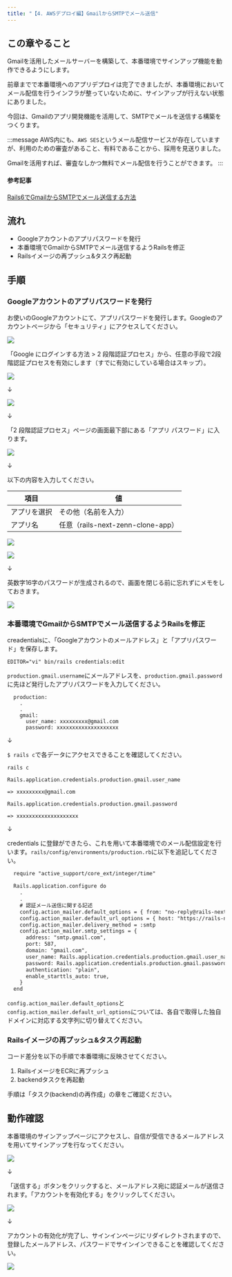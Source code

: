 ```yaml
---
title: "【4. AWSデプロイ編】GmailからSMTPでメール送信"
---
```


## この章やること

Gmailを活用したメールサーバーを構築して、本番環境でサインアップ機能を動作できるようにします。

前章までで本番環境へのアプリデプロイは完了できましたが、本番環境においてメール配信を行うインフラが整っていないために、サインアップが行えない状態にありました。

今回は、Gmailのアプリ開発機能を活用して、SMTPでメールを送信する構築をつくります。

:::message
AWS内にも、`AWS SES`というメール配信サービスが存在していますが、利用のための審査があること、有料であることから、採用を見送りました。

Gmailを活用すれば、審査なしかつ無料でメール配信を行うことができます。
:::

#### 参考記事

[Rails6でGmailからSMTPでメール送信する方法](https://labo.kon-ruri.co.jp/rails-send-mail-via-gmail-smtp/#index_id0)

## 流れ

- Googleアカウントのアプリパスワードを発行
- 本番環境でGmailからSMTPでメール送信するようRailsを修正
- Railsイメージの再プッシュ&タスク再起動

## 手順

### Googleアカウントのアプリパスワードを発行

お使いのGoogleアカウントにて、アプリパスワードを発行します。Googleのアカウントページから「セキュリティ」にアクセスしてください。

![](https://storage.googleapis.com/zenn-user-upload/f8b5ede8d8ef-20230603.png)

「Google にログインする方法 > 2 段階認証プロセス」から、任意の手段で2段階認証プロセスを有効にします（すでに有効にしている場合はスキップ）。

![](https://storage.googleapis.com/zenn-user-upload/976b7eab1518-20230603.png)

↓

![](https://storage.googleapis.com/zenn-user-upload/136a1b9fecdc-20230603.png)

↓

「2 段階認証プロセス」ページの画面最下部にある「アプリ パスワード」に入ります。

![](https://storage.googleapis.com/zenn-user-upload/2d4210bd4500-20230603.png)

↓

以下の内容を入力してください。

|項目|値|
|---|---|
|アプリを選択|その他（名前を入力）|
|アプリ名|任意（rails-next-zenn-clone-app）|

![](https://storage.googleapis.com/zenn-user-upload/2814f6f22173-20230603.png)

![](https://storage.googleapis.com/zenn-user-upload/444e311d114c-20230603.png)

↓

英数字16字のパスワードが生成されるので、画面を閉じる前に忘れずにメモをしておきます。

![](https://storage.googleapis.com/zenn-user-upload/8f09b9d60682-20230603.png)

### 本番環境でGmailからSMTPでメール送信するようRailsを修正

creadentialsに、「Googleアカウントのメールアドレス」と「アプリパスワード」を保存します。

```sh:railsコンテナ
EDITOR="vi" bin/rails credentials:edit
```

`production.gmail.username`にメールアドレスを、`production.gmail.password`に先ほど発行したアプリパスワードを入力してください。

```
  production:
    .
    .
    gmail:
      user_name: xxxxxxxxx@gmail.com
      password: xxxxxxxxxxxxxxxxxxxx
```

↓

`$ rails c`で各データにアクセスできることを確認してください。

```sh:railsコンテナ
rails c
```

```sh:railsコンテナ > railsコンソール
Rails.application.credentials.production.gmail.user_name
```

```
=> xxxxxxxxx@gmail.com
```

```sh:railsコンテナ > railsコンソール
Rails.application.credentials.production.gmail.password
```

```
=> xxxxxxxxxxxxxxxxxxxx
```

↓

credentials に登録ができたら、これを用いて本番環境でのメール配信設定を行います。`rails/config/environments/production.rb`に以下を追記してください。

```diff ruby:rails/config/environments/production.rb
  require "active_support/core_ext/integer/time"

  Rails.application.configure do
    .
    .
    # 認証メール送信に関する記述
    config.action_mailer.default_options = { from: "no-reply@rails-next-zenn-clone-app.com" }
    config.action_mailer.default_url_options = { host: "https://rails-next-zenn-clone-app.com" }
    config.action_mailer.delivery_method = :smtp
    config.action_mailer.smtp_settings = {
      address: "smtp.gmail.com",
      port: 587,
      domain: "gmail.com",
      user_name: Rails.application.credentials.production.gmail.user_name,
      password: Rails.application.credentials.production.gmail.password,
      authentication: "plain",
      enable_starttls_auto: true,
    }
  end
```

`config.action_mailer.default_options`と`config.action_mailer.default_url_options`については、各自で取得した独自ドメインに対応する文字列に切り替えてください。


### Railsイメージの再プッシュ&タスク再起動

コード差分を以下の手順で本番環境に反映させてください。

1. RailsイメージをECRに再プッシュ
2. backendタスクを再起動

手順は「タスク(backend)の再作成」の章をご確認ください。

## 動作確認

本番環境のサインアップページにアクセスし、自信が受信できるメールアドレスを用いてサインアップを行なってください。

![](https://storage.googleapis.com/zenn-user-upload/49631d7d5b0a-20230823.png)

↓

「送信する」ボタンをクリックすると、メールアドレス宛に認証メールが送信されます。「アカウントを有効化する」をクリックしてください。

![](https://storage.googleapis.com/zenn-user-upload/08c2a8a3f496-20230823.png)

↓

アカウントの有効化が完了し、サインインページにリダイレクトされますので、登録したメールアドレス、パスワードでサインインできることを確認してください。

![](https://storage.googleapis.com/zenn-user-upload/7b0177df8f26-20230823.png)
